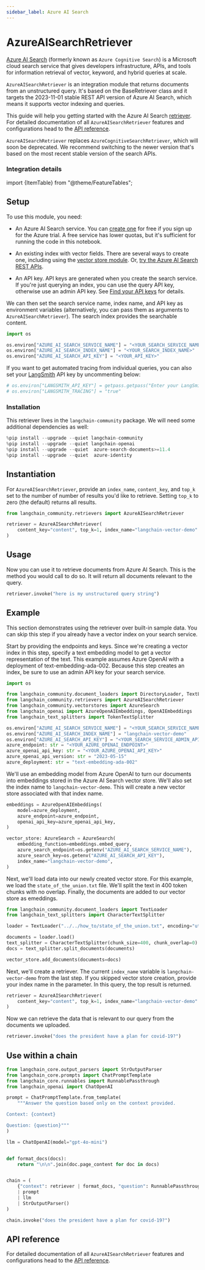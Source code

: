 ```yaml
---
sidebar_label: Azure AI Search
---
```

# AzureAISearchRetriever

[Azure AI Search](https://learn.microsoft.com/azure/search/search-what-is-azure-search) (formerly known as `Azure Cognitive Search`) is a Microsoft cloud search service that gives developers infrastructure, APIs, and tools for information retrieval of vector, keyword, and hybrid queries at scale.

`AzureAISearchRetriever` is an integration module that returns documents from an unstructured query. It's based on the BaseRetriever class and it targets the 2023-11-01 stable REST API version of Azure AI Search, which means it supports vector indexing and queries.

This guide will help you getting started with the Azure AI Search [retriever](/docs/concepts/retrievers). For detailed documentation of all `AzureAISearchRetriever` features and configurations head to the [API reference](https://python.langchain.com/api_reference/community/retrievers/langchain_community.retrievers.azure_ai_search.AzureAISearchRetriever.html).

`AzureAISearchRetriever` replaces `AzureCognitiveSearchRetriever`, which will soon be deprecated. We recommend switching to the newer version that's based on the most recent stable version of the search APIs.

### Integration details

import {ItemTable} from "@theme/FeatureTables";

<ItemTable category="document_retrievers" item="AzureAISearchRetriever" />


## Setup

To use this module, you need:

+ An Azure AI Search service. You can [create one](https://learn.microsoft.com/azure/search/search-create-service-portal) for free if you sign up for the Azure trial. A free service has lower quotas, but it's sufficient for running the code in this notebook.

+ An existing index with vector fields. There are several ways to create one, including using the [vector store module](../vectorstores/azuresearch.ipynb). Or, [try the Azure AI Search REST APIs](https://learn.microsoft.com/azure/search/search-get-started-vector).

+ An API key. API keys are generated when you create the search service. If you're just querying an index, you can use the query API key, otherwise use an admin API key. See [Find your API keys](https://learn.microsoft.com/azure/search/search-security-api-keys?tabs=rest-use%2Cportal-find%2Cportal-query#find-existing-keys) for details.

We can then set the search service name, index name, and API key as environment variables (alternatively, you can pass them as arguments to `AzureAISearchRetriever`). The search index provides the searchable content.


```python
import os

os.environ["AZURE_AI_SEARCH_SERVICE_NAME"] = "<YOUR_SEARCH_SERVICE_NAME>"
os.environ["AZURE_AI_SEARCH_INDEX_NAME"] = "<YOUR_SEARCH_INDEX_NAME>"
os.environ["AZURE_AI_SEARCH_API_KEY"] = "<YOUR_API_KEY>"
```

If you want to get automated tracing from individual queries, you can also set your [LangSmith](https://docs.smith.langchain.com/) API key by uncommenting below:


```python
# os.environ["LANGSMITH_API_KEY"] = getpass.getpass("Enter your LangSmith API key: ")
# os.environ["LANGSMITH_TRACING"] = "true"
```

### Installation

This retriever lives in the `langchain-community` package. We will need some additional dependencies as well:


```python
%pip install --upgrade --quiet langchain-community
%pip install --upgrade --quiet langchain-openai
%pip install --upgrade --quiet  azure-search-documents>=11.4
%pip install --upgrade --quiet  azure-identity
```

## Instantiation

For `AzureAISearchRetriever`, provide an `index_name`, `content_key`, and `top_k` set to the number of number of results you'd like to retrieve. Setting `top_k` to zero (the default) returns all results.


```python
from langchain_community.retrievers import AzureAISearchRetriever

retriever = AzureAISearchRetriever(
    content_key="content", top_k=1, index_name="langchain-vector-demo"
)
```

## Usage

Now you can use it to retrieve documents from Azure AI Search. 
This is the method you would call to do so. It will return all documents relevant to the query. 


```python
retriever.invoke("here is my unstructured query string")
```

## Example 

This section demonstrates using the retriever over built-in sample data. You can skip this step if you already have a vector index on your search service.

Start by providing the endpoints and keys. Since we're creating a vector index in this step, specify a text embedding model to get a vector representation of the text. This example assumes Azure OpenAI with a deployment of text-embedding-ada-002. Because this step creates an index, be sure to use an admin API key for your search service.


```python
import os

from langchain_community.document_loaders import DirectoryLoader, TextLoader
from langchain_community.retrievers import AzureAISearchRetriever
from langchain_community.vectorstores import AzureSearch
from langchain_openai import AzureOpenAIEmbeddings, OpenAIEmbeddings
from langchain_text_splitters import TokenTextSplitter

os.environ["AZURE_AI_SEARCH_SERVICE_NAME"] = "<YOUR_SEARCH_SERVICE_NAME>"
os.environ["AZURE_AI_SEARCH_INDEX_NAME"] = "langchain-vector-demo"
os.environ["AZURE_AI_SEARCH_API_KEY"] = "<YOUR_SEARCH_SERVICE_ADMIN_API_KEY>"
azure_endpoint: str = "<YOUR_AZURE_OPENAI_ENDPOINT>"
azure_openai_api_key: str = "<YOUR_AZURE_OPENAI_API_KEY>"
azure_openai_api_version: str = "2023-05-15"
azure_deployment: str = "text-embedding-ada-002"
```

We'll use an embedding model from Azure OpenAI to turn our documents into embeddings stored in the Azure AI Search vector store. We'll also set the index name to `langchain-vector-demo`. This will create a new vector store associated with that index name. 


```python
embeddings = AzureOpenAIEmbeddings(
    model=azure_deployment,
    azure_endpoint=azure_endpoint,
    openai_api_key=azure_openai_api_key,
)

vector_store: AzureSearch = AzureSearch(
    embedding_function=embeddings.embed_query,
    azure_search_endpoint=os.getenv("AZURE_AI_SEARCH_SERVICE_NAME"),
    azure_search_key=os.getenv("AZURE_AI_SEARCH_API_KEY"),
    index_name="langchain-vector-demo",
)
```

Next, we'll load data into our newly created vector store. For this example, we load the `state_of_the_union.txt` file. We'll split the text in 400 token chunks with no overlap. Finally, the documents are added to our vector store as emeddings.


```python
from langchain_community.document_loaders import TextLoader
from langchain_text_splitters import CharacterTextSplitter

loader = TextLoader("../../how_to/state_of_the_union.txt", encoding="utf-8")

documents = loader.load()
text_splitter = CharacterTextSplitter(chunk_size=400, chunk_overlap=0)
docs = text_splitter.split_documents(documents)

vector_store.add_documents(documents=docs)
```

Next, we'll create a retriever. The current `index_name` variable is `langchain-vector-demo` from the last step. If you skipped vector store creation, provide your index name in the parameter. In this query, the top result is returned.


```python
retriever = AzureAISearchRetriever(
    content_key="content", top_k=1, index_name="langchain-vector-demo"
)
```

Now we can retrieve the data that is relevant to our query from the documents we uploaded. 


```python
retriever.invoke("does the president have a plan for covid-19?")
```

## Use within a chain


```python
from langchain_core.output_parsers import StrOutputParser
from langchain_core.prompts import ChatPromptTemplate
from langchain_core.runnables import RunnablePassthrough
from langchain_openai import ChatOpenAI

prompt = ChatPromptTemplate.from_template(
    """Answer the question based only on the context provided.

Context: {context}

Question: {question}"""
)

llm = ChatOpenAI(model="gpt-4o-mini")


def format_docs(docs):
    return "\n\n".join(doc.page_content for doc in docs)


chain = (
    {"context": retriever | format_docs, "question": RunnablePassthrough()}
    | prompt
    | llm
    | StrOutputParser()
)
```


```python
chain.invoke("does the president have a plan for covid-19?")
```

## API reference

For detailed documentation of all `AzureAISearchRetriever` features and configurations head to the [API reference](https://python.langchain.com/api_reference/community/retrievers/langchain_community.retrievers.azure_ai_search.AzureAISearchRetriever.html).
